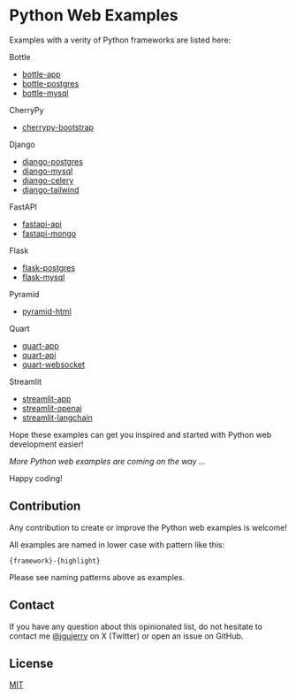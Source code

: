 # Python Web Examples

Examples with a verity of Python frameworks are listed here:


Bottle

* [bottle-app](bottle-app/README.md)
* [bottle-postgres](bottle-postgres/README.md)
* [bottle-mysql](bottle-mysql/README.md)

CherryPy

* [cherrypy-bootstrap](cherrypy-bootstrap/README.md)


Django

* [django-postgres](django-postgres/README.md)
* [django-mysql](django-mysql/README.md)
* [django-celery](django-celery/README.md)
* [django-tailwind](django-tailwind/README.md)


FastAPI
* [fastapi-api](fastapi-api/README.md)
* [fastapi-mongo](fastapi-mongo/README.md)


Flask
* [flask-postgres](flask-postgres/README.md)
* [flask-mysql](flask-mysql/README.md)


Pyramid
* [pyramid-html](pyramid-html/README.md)


Quart
* [quart-app](quart-app/README.md)
* [quart-api](quart-api/README.md)
* [quart-websocket](quart-websocket/README.md)


Streamlit
* [streamlit-app](streamlit-app/README.md)
* [streamlit-openai](streamlit-openai/README.md)
* [streamlit-langchain](streamlit-langchain/README.md)

Hope these examples can get you inspired and started with Python web development easier!

*More Python web examples are coming on the way ...*

Happy coding!


## Contribution

Any contribution to create or improve the Python web examples is welcome!

All examples are named in lower case with pattern like this:

```
{framework}-{highlight}
```

Please see naming patterns above as examples.


## Contact

If you have any question about this opinionated list, do not hesitate to contact me [@jgujerry](https://twitter.com/jgujerry) on X (Twitter) or open an issue on GitHub.


## License

[MIT](LICENSE)
